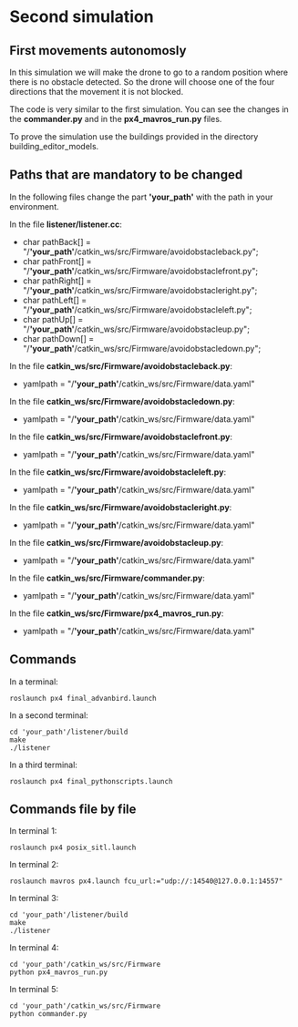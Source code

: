 # Second simulation
## First movements autonomosly 

In this simulation we will make the drone to go to a random position where there is no obstacle detected. So the drone will choose one of the four directions that the movement it is not blocked.

The code is very similar to the first simulation. You can see the changes in the **commander.py** and in the **px4_mavros_run.py** files.

To prove the simulation use the buildings provided in the directory building\_editor_models.

## Paths that are mandatory to be changed

In the following files change the part **'your_path'** with the path in your environment. 

In the file **listener/listener.cc**:

* char pathBack[] = "/**'your\_path'**/catkin_ws/src/Firmware/avoidobstacleback.py"; 
* char pathFront[] = "/**'your\_path'**/catkin_ws/src/Firmware/avoidobstaclefront.py";
* char pathRight[] = "/**'your\_path'**/catkin_ws/src/Firmware/avoidobstacleright.py";
* char pathLeft[] = "/**'your\_path'**/catkin_ws/src/Firmware/avoidobstacleleft.py";
* char pathUp[] = "/**'your\_path'**/catkin_ws/src/Firmware/avoidobstacleup.py";
* char pathDown[] = "/**'your\_path'**/catkin_ws/src/Firmware/avoidobstacledown.py";

In the file **catkin_ws/src/Firmware/avoidobstacleback.py**:

* yamlpath = "/**'your\_path'**/catkin_ws/src/Firmware/data.yaml"

In the file **catkin_ws/src/Firmware/avoidobstacledown.py**:

* yamlpath = "/**'your\_path'**/catkin_ws/src/Firmware/data.yaml"

In the file **catkin_ws/src/Firmware/avoidobstaclefront.py**:

* yamlpath = "/**'your\_path'**/catkin_ws/src/Firmware/data.yaml"

In the file **catkin_ws/src/Firmware/avoidobstacleleft.py**:

* yamlpath = "/**'your\_path'**/catkin_ws/src/Firmware/data.yaml"

In the file **catkin_ws/src/Firmware/avoidobstacleright.py**:

* yamlpath = "/**'your\_path'**/catkin_ws/src/Firmware/data.yaml"

In the file **catkin_ws/src/Firmware/avoidobstacleup.py**:

* yamlpath = "/**'your\_path'**/catkin_ws/src/Firmware/data.yaml"

In the file **catkin_ws/src/Firmware/commander.py**:

* yamlpath = "/**'your\_path'**/catkin_ws/src/Firmware/data.yaml"

In the file **catkin\_ws/src/Firmware/px4\_mavros\_run.py**:

* yamlpath = "/**'your\_path'**/catkin_ws/src/Firmware/data.yaml"

## Commands

In a terminal:

```
roslaunch px4 final_advanbird.launch
```

In a second terminal:

```
cd 'your_path'/listener/build
make 
./listener
```

In a third terminal:

```
roslaunch px4 final_pythonscripts.launch
```


## Commands file by file

In terminal 1:

```
roslaunch px4 posix_sitl.launch
```

In terminal 2:

```
roslaunch mavros px4.launch fcu_url:="udp://:14540@127.0.0.1:14557"
```

In terminal 3:

```
cd 'your_path'/listener/build
make 
./listener
```

In terminal 4:

```
cd 'your_path'/catkin_ws/src/Firmware
python px4_mavros_run.py
```

In terminal 5:

```
cd 'your_path'/catkin_ws/src/Firmware
python commander.py
```





